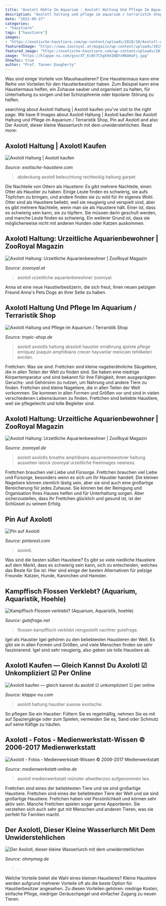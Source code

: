```yaml
---
title: "Axolotl Höhle Im Aquarium : Axolotl Haltung Und Pflege Im Aquarium / Terraristik Shop"
description: "Axolotl haltung und pflege im aquarium / terraristik shop"
date: "2022-09-27"
categories:
- "haustiere"
tags: ["haustiere"]
images:
- "https://exotische-haustiere.com/wp-content/uploads/2018/10/Axolotl-Aquarium-327x275.jpg"
featuredImage: "https://www.zooroyal.at/magazin/wp-content/uploads/2015/10/Axolotl-700x525.jpg"
featured_image: "https://exotische-haustiere.com/wp-content/uploads/2018/10/Axolotl-Aquarium-327x275.jpg"
image: "https://klappe-nu.com/gsn/XT_EcNt7C5gh841NQYxRKAHaFj.jpg"
ShowToc: true
author: "Prof. Tanner Daugherty"
---
```



Was sind einige Vorteile von Maushaustieren?
Eine Haustiermaus kann eine Reihe von Vorteilen für den Haustierbesitzer haben. Zum Beispiel kann eine Haustiermaus helfen, ein Zuhause sauber und organisiert zu halten, für Unterhaltung zu sorgen und bei Schizophrenie oder bipolarer Störung zu helfen.

	

		
searching about Axolotl Haltung | Axolotl kaufen you've visit to the right page. We have 9 Images about Axolotl Haltung | Axolotl kaufen like Axolotl Haltung und Pflege im Aquarium / Terraristik Shop, Pin auf Axolotl and also Der Axolotl, dieser kleine Wasserlurch mit dem unwiderstehlichen. Read more:
		
    
## Axolotl Haltung | Axolotl Kaufen

<img loading=lazy src="https://exotische-haustiere.com/wp-content/uploads/2018/10/Axolotl-Aquarium-327x275.jpg" onerror="this.onerror=null;this.src='https://tse2.mm.bing.net/th?id=OIP.DhkP9_z_Stz0HQkkF4eeqgAAAA&amp;pid=15.1';" alt="Axolotl Haltung | Axolotl kaufen">

_Source: exotische-haustiere.com_

>abdeckung axolotl beleuchtung rechteckig haltung garpet. 

	

Die Nachteile von Ottern als Haustiere: Es gibt mehrere Nachteile, einen Otter als Haustier zu haben. Einige Leute finden es schwierig, sie aufs Töpfchen zu bringen, und andere finden sie zu wild für ihr eigenes Wohl.
Otter sind als Haustiere beliebt, weil sie neugierig und verspielt sind, aber es gibt mehrere Nachteile, wenn man sie als Haustiere hält. Einer ist, dass es schwierig sein kann, sie zu töpfern. Sie müssen darin geschult werden, und manche Leute finden es schwierig. Ein weiterer Grund ist, dass sie möglicherweise nicht mit anderen Hunden oder Katzen auskommen.

    
## Axolotl Haltung: Urzeitliche Aquarienbewohner | ZooRoyal Magazin

<img loading=lazy src="https://www.zooroyal.at/magazin/wp-content/uploads/2015/10/Axolotl-700x525.jpg" onerror="this.onerror=null;this.src='https://tse2.mm.bing.net/th?id=OIP.ZoWuiYS8V0KKmxr20VRB9wHaFj&amp;pid=15.1';" alt="Axolotl Haltung: Urzeitliche Aquarienbewohner | ZooRoyal Magazin">

_Source: zooroyal.at_

>axolotl urzeitliche aquarienbewohner zooroyal. 

	

Anna ist eine neue Haustierbesitzerin, die sich freut, ihren neuen pelzigen Freund Anna's Pets Dogs an ihrer Seite zu haben.

    
## Axolotl Haltung Und Pflege Im Aquarium / Terraristik Shop

<img loading=lazy src="https://www.tropic-shop.de/images/content/Bilder_Artikelbeschreibungen/Ajolote/axolotl-5415386_1920.jpg" onerror="this.onerror=null;this.src='https://tse1.mm.bing.net/th?id=OIP.lEhe1c0D7PFWutQDbQAR_gHaE8&amp;pid=15.1';" alt="Axolotl Haltung und Pflege im Aquarium / Terraristik Shop">

_Source: tropic-shop.de_

>axolotl axolotls haltung aksolotl haustier ernährung ajolote pflege enríquez joaquín amphibians crecer hayvanlar mexicain tehlikeleri avcıları. 

	

Frettchen: Was sie sind: Frettchen sind kleine nagetierähnliche Säugetiere, die in allen Teilen der Welt zu finden sind. Sie haben eine niedrige Körpertemperatur und sind bekannt für ihre Fähigkeit, ihren ausgeprägten Geruchs- und Gehörsinn zu nutzen, um Nahrung und andere Tiere zu finden.
Frettchen sind kleine Nagetiere, die in allen Teilen der Welt vorkommen. Sie kommen in allen Formen und Größen vor und sind in vielen verschiedenen Lebensräumen zu finden. Frettchen sind beliebte Haustiere, weil sie pflegeleicht und tolle Begleiter sind.

    
## Axolotl Haltung: Urzeitliche Aquarienbewohner | ZooRoyal Magazin

<img loading=lazy src="https://www.zooroyal.de/magazin/wp-content/uploads/2015/10/axolotl.jpg" onerror="this.onerror=null;this.src='https://tse1.mm.bing.net/th?id=OIP.yG4uQ_5NGSgH5_TB7wD4NwHaEQ&amp;pid=15.1';" alt="Axolotl Haltung: Urzeitliche Aquarienbewohner | ZooRoyal Magazin">

_Source: zooroyal.de_

>axolotl axolotls breathe amphibians aquarienbewohner haltung aussehen istock zooroyal urzeitliche freeimages neeness. 

	

Frettchen brauchen viel Liebe und Fürsorge.
Frettchen brauchen viel Liebe und Fürsorge, besonders wenn es sich um Ihr Haustier handelt. Die kleinen Nagetiere können ziemlich lästig sein, aber sie sind auch eine großartige Bereicherung für jedes Zuhause. Sie können bei der Reinigung und Organisation Ihres Hauses helfen und für Unterhaltung sorgen. Aber sicherzustellen, dass Ihr Frettchen glücklich und gesund ist, ist der Schlüssel zu seinem Erfolg.

    
## Pin Auf Axolotl

<img loading=lazy src="https://i.pinimg.com/736x/f5/22/ff/f522ff312adf24880e5c08515ed339d4.jpg" onerror="this.onerror=null;this.src='https://tse4.mm.bing.net/th?id=OIP.2SRRcrALuBGocXiIMgflXwHaE8&amp;pid=15.1';" alt="Pin auf Axolotl">

_Source: pinterest.com_

>axolotl. 

	

Was sind die besten süßen Haustiere?
Es gibt so viele niedliche Haustiere auf dem Markt, dass es schwierig sein kann, sich zu entscheiden, welches das Beste für Sie ist. Hier sind einige der besten Alternativen für pelzige Freunde: Katzen, Hunde, Kaninchen und Hamster.

    
## Kampffisch Flossen Verklebt? (Aquarium, Aquaristik, Hoehle)

<img loading=lazy src="https://images.gutefrage.net/media/fragen/bilder/kampffisch-flossen-verklebt/0_original.jpg?v=1585486122000" onerror="this.onerror=null;this.src='https://tse4.mm.bing.net/th?id=OIP.k605BN1Glg_FuGXdFR6KcgHaJ4&amp;pid=15.1';" alt="Kampffisch Flossen verklebt? (Aquarium, Aquaristik, hoehle)">

_Source: gutefrage.net_

>flossen kampffisch verklebt reingestellt nachher gutefrage. 

	

Igel als Haustier
Igel gehören zu den beliebtesten Haustieren der Welt. Es gibt sie in allen Formen und Größen, und viele Menschen finden sie sehr faszinierend. Igel sind sehr neugierig, also geben sie tolle Haustiere ab.

    
## Axolotl Kaufen — Gleich Kannst Du Axolotl ☑ Unkompliziert ☑ Per Online

<img loading=lazy src="https://klappe-nu.com/gsn/XT_EcNt7C5gh841NQYxRKAHaFj.jpg" onerror="this.onerror=null;this.src='https://tse4.mm.bing.net/th?id=OIP.x-CYyiVbXBgAf65hzhhZ8QAAAA&amp;pid=15.1';" alt="Axolotl kaufen — gleich kannst du axolotl ☑ unkompliziert ☑ per online">

_Source: klappe-nu.com_

>axolotl haltung haustier suesse exotische. 

	

So pflegen Sie ein Haustier: Füttern Sie es regelmäßig, nehmen Sie es mit auf Spaziergänge oder zum Spielen, vermeiden Sie es, Sand oder Schmutz auf seine Käfige zu häufen.

    
## Axolotl - Fotos - Medienwerkstatt-Wissen © 2006-2017 Medienwerkstatt

<img loading=lazy src="https://medienwerkstatt-online.de/lws_wissen/bilder/29703-2.jpg" onerror="this.onerror=null;this.src='https://tse3.mm.bing.net/th?id=OIP.n3vfanNoqCaeOnQhb93JGQHaE8&amp;pid=15.1';" alt="Axolotl - Fotos - Medienwerkstatt-Wissen © 2006-2017 Medienwerkstatt">

_Source: medienwerkstatt-online.de_

>axolotl medienwerkstatt münster allwetterzoo aufgenommen lws. 

	

Frettchen sind eines der beliebtesten Tiere und sie sind großartige Haustiere.
Frettchen sind eines der beliebtesten Tiere der Welt und sie sind großartige Haustiere. Frettchen haben viel Persönlichkeit und können sehr aktiv sein. Manche Frettchen spielen sogar gerne Apportieren. Sie verstehen sich auch sehr gut mit Menschen und anderen Tieren, was sie perfekt für Familien macht.

    
## Der Axolotl, Dieser Kleine Wasserlurch Mit Dem Unwiderstehlichen

<img loading=lazy src="https://img.ohmymag.de/article/1024/wasserlurch/je-groesser-sein-lebensraum-ist-desto-groesser-wird-auch-der-axolotl_2a9d910192c81573022351bb79502cf8671fccfd.jpg" onerror="this.onerror=null;this.src='https://tse3.mm.bing.net/th?id=OIP.eOUVBz116FJq70Xiqo94igAAAA&amp;pid=15.1';" alt="Der Axolotl, dieser kleine Wasserlurch mit dem unwiderstehlichen">

_Source: ohmymag.de_

>. 

	

Welche Vorteile bietet die Wahl eines kleinen Haustieres?
Kleine Haustiere werden aufgrund mehrerer Vorteile oft als die beste Option für Haustierbesitzer angesehen. Zu diesen Vorteilen gehören: niedrige Kosten, einfache Pflege, niedriger Geräuschpegel und einfacher Zugang zu neuen Tieren.

